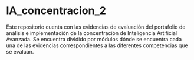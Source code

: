 # IA_concentracion_2

Este repositorio cuenta con las evidencias de evaluación del portafolio de análisis  e implementación de la concentración de Inteligencia Artificial Avanzada.
Se encuentra dividido por módulos dónde se encuentra cada una de las evidencias correspondientes a las diferentes competencias que se evaluan.
